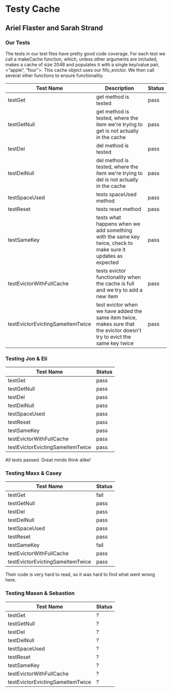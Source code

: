# Testy Cache
## Ariel Flaster and Sarah Strand 

### Our Tests

The tests in our test files have pretty good code coverage. For each test we call a makeCache function, which, unless other arguments are included, makes a cache of size 2048 and populates it with a single key/value pair, <“apple”, “four”>. This cache object uses our fifo_evictor. We then call several other functions to ensure functionality.

| Test Name | Description | Status |
| --------- | ----------- | ------ |
| testGet | get method is tested | pass |
| testGetNull | get method is tested, where the item we're trying to get is not actually in the cache | pass | 
| testDel | del method is tested | pass |
| testDelNull | del method is tested, where the item we're trying to del is not actually in the cache | pass | 
| testSpaceUsed | tests spaceUsed method | pass |
| testReset | tests reset method | pass |
| testSameKey | tests what happens when we add something with the same key twice, check to make sure it updates as expected | pass |
| testEvictorWithFullCache | tests evictor functionality when the cache is full and we try to add a new item | pass |
| testEvictorEvictingSameItemTwice | test evictor when we have added the same item twice, makes sure that the evictor doesn't try to evict the same key twice | pass | 


### Testing Jon & Eli

| Test Name | Status |
| --------- | ------ |
| testGet | pass |
| testGetNull | pass | 
| testDel | pass |
| testDelNull | pass | 
| testSpaceUsed | pass |
| testReset | pass |
| testSameKey | pass |
| testEvictorWithFullCache | pass |
| testEvictorEvictingSameItemTwice | pass | 

All tests passed. Great minds think alike!


### Testing Maxx & Casey

| Test Name | Status |
| --------- | ------ |
| testGet | fail |
| testGetNull | pass | 
| testDel | pass |
| testDelNull | pass | 
| testSpaceUsed | pass |
| testReset | pass |
| testSameKey | fail |
| testEvictorWithFullCache | pass |
| testEvictorEvictingSameItemTwice | pass | 

Their code is very hard to read, so it was hard to find what went wrong here. 


### Testing Mason & Sebastion 

| Test Name | Status |
| --------- | ------ |
| testGet | ? |
| testGetNull | ? | 
| testDel | ? |
| testDelNull | ? | 
| testSpaceUsed | ? |
| testReset | ? |
| testSameKey | ? |
| testEvictorWithFullCache | ? |
| testEvictorEvictingSameItemTwice | ? | 


